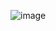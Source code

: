 ![image](https://github.com/Soniaaaaaaaaa/Chat/assets/91257405/e007541e-c377-4637-aa3c-2bea63407dd1)

